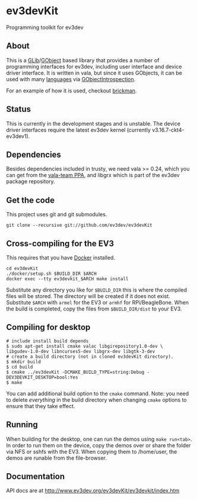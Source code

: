 # ev3devKit

Programming toolkit for ev3dev

## About

This is a [GLib]/[GObject] based library that provides a number of programming
interfaces for ev3dev, including user interface and device driver interface.
It is written in vala, but since it uses GObjects, it can be used with many
[languages] via [GObjectIntrospection].

For an example of how it is used, checkout [brickman].

## Status

This is currently in the development stages and is unstable. The device driver
interfaces require the latest ev3dev kernel (currently v3.16.7-ckt4-ev3dev1).

## Dependencies

Besides dependencies included in trusty, we need vala >= 0.24, which you can get
from the [vala-team PPA](https://launchpad.net/~vala-team/+archive/ubuntu/ppa),
and libgrx which is part of the ev3dev package repository.


## Get the code

This project uses git and git submodules.

    git clone --recursive git://github.com/ev3dev/ev3devKit


## Cross-compiling for the EV3

This requires that you have [Docker](https://www.docker.com) installed.

    cd ev3devKit
    ./docker/setup.sh $BUILD_DIR $ARCH
    docker exec --tty ev3devkit_$ARCH make install

Substitute any directory you like for `$BUILD_DIR` this is where the compiled
files will be stored. The directory will be created if it does not exist.
Substitute `$ARCH` with `armel` for the EV3 or `armhf` for RPi/BeagleBone.
When the build is completed, copy the files from `$BUILD_DIR/dist` to your EV3.


## Compiling for desktop

    # include install build depends
    $ sudo apt-get install cmake valac libgirepository1.0-dev \
    libgudev-1.0-dev libncurses5-dev libgrx-dev libgtk-3-dev
    # create a build directory (not in cloned ev3devKit directory).
    $ mkdir build
    $ cd build
    $ cmake ../ev3devKit -DCMAKE_BUILD_TYPE=string:Debug -DEV3DEVKIT_DESKTOP=bool:Yes
    $ make
    
You can add additional build option to the `cmake` command. Note: you need to
delete *everything* in the build directory when changing `cmake` options to
ensure that they take effect.


## Running

When building for the desktop, one can run the demos using `make run<tab>`. In
order to run them on the device, copy the demos over or share the folder via NFS
or sshfs with the EV3. When copying them to /home/user, the demos are runable
from the file-browser.

## Documentation
API docs are at http://www.ev3dev.org/ev3devKit/ev3devkit/index.htm

[GLib]: https://developer.gnome.org/glib/stable/index.html
[GObject]: https://developer.gnome.org/gobject/stable/index.html
[languages]: https://wiki.gnome.org/Projects/GObjectIntrospection/Users
[GObjectIntrospection]: https://wiki.gnome.org/Projects/GObjectIntrospection
[brickman]: https://github.com/ev3dev/brickman
[brickstrap]: https://github.com/ev3dev/ev3dev/wiki/Using-brickstrap-to-cross-compile-and-debug

